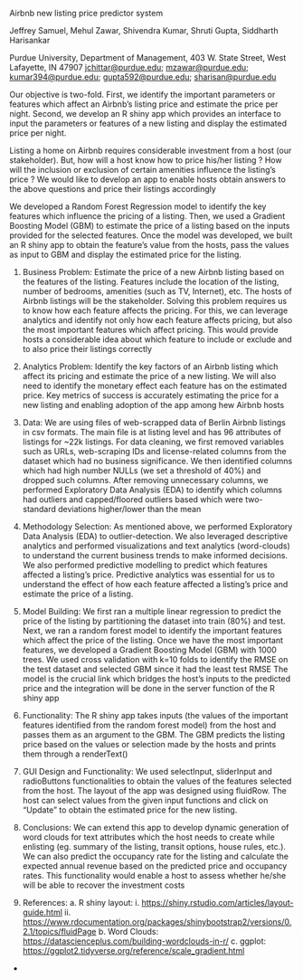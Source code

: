 Airbnb new listing price predictor system

Jeffrey Samuel, Mehul Zawar, Shivendra Kumar, Shruti Gupta, Siddharth Harisankar

Purdue University, Department of Management, 403 W. State Street, West Lafayette, IN 47907
jchittar@purdue.edu; mzawar@purdue.edu; kumar394@purdue.edu; gupta592@purdue.edu; sharisan@purdue.edu

Our objective is two-fold. First, we identify the important parameters or features which affect an Airbnb’s listing price and estimate the price per night. Second, we develop an R shiny app which provides an interface to input the parameters or features of a new listing and display the estimated price per night.  

Listing a home on Airbnb requires considerable investment from a host (our stakeholder). But, how will a host know how to price his/her listing ? How will the inclusion or exclusion of certain amenities influence the listing’s price ? We would like to develop an app to enable hosts obtain answers to the above questions and price their listings accordingly 

We developed a Random Forest Regression model to identify the key features which influence the pricing of a listing. Then, we used a Gradient Boosting Model (GBM) to estimate the price of a listing based on the inputs provided for the selected features. Once the model was developed, we built an R shiny app to obtain the feature’s value from the hosts, pass the values as input to GBM and display the estimated price for the listing.  

1.	Business Problem: 
Estimate the price of a new Airbnb listing based on the features of the listing. Features include the location of the listing, number of bedrooms, amenities (such as TV, Internet), etc. The hosts of Airbnb listings will be the stakeholder. 
Solving this problem requires us to know how each feature affects the pricing. For this, we can leverage analytics and identify not only how each feature affects pricing, but also the most important features which affect pricing. This would provide hosts a considerable idea about which feature to include or exclude and to also price their listings correctly

2.	Analytics Problem:
Identify the key factors of an Airbnb listing which affect its pricing and estimate the price of a new listing. We will also need to identify the monetary effect each feature has on the estimated price. Key metrics of success is accurately estimating the price for a new listing and enabling adoption of the app among hew Airbnb hosts 

3.	Data:
We are using files of web-scrapped data of Berlin Airbnb listings in csv formats. The main file is at listing level and has 96 attributes of listings for ~22k listings. For data cleaning, we first removed variables such as URLs, web-scraping IDs and license-related columns from the dataset which had no business significance. We then identified columns which had high number NULLs (we set a threshold of 40%) and dropped such columns. After removing unnecessary columns, we performed Exploratory Data Analysis (EDA) to identify which columns had outliers and capped/floored outliers based which were  two-standard deviations higher/lower than the mean 

4.	Methodology Selection:
As mentioned above, we performed Exploratory Data Analysis (EDA) to outlier-detection. We also leveraged descriptive analytics and performed visualizations and text analytics (word-clouds) to understand the current business trends to make informed decisions.
We also performed predictive modelling to predict which features affected a listing’s price. Predictive analytics was essential for us to understand the effect of how each feature affected a listing’s price and estimate the price of a listing. 

5.	Model Building:
We first ran a multiple linear regression to predict the price of the listing by partitioning the dataset into train (80%) and test. Next, we ran a random forest model to identify the important features which affect the price of the listing. Once we have the most important features, we developed a Gradient Boosting Model (GBM) with 1000 trees. We used cross validation with k=10 folds to identify the RMSE on the test dataset and selected GBM since it had the least test RMSE
The model is the crucial link which bridges the host’s inputs to the predicted price and the integration will be done in the server function of the R shiny app 
 
6.	Functionality:
The R shiny app takes inputs (the values of the important features identified from the random forest model) from the host and passes them as an argument to the GBM. The GBM predicts the listing price based on the values or selection made by the hosts and prints them through a renderText() 

7.	GUI Design and Functionality:
We used selectInput, sliderInput and radioButtons functionalities to obtain the values of the features selected from the host. The layout of the app was designed using fluidRow. The host can select values from the given input functions and click on “Update” to obtain the estimated price for the new listing. 

8.	Conclusions:
We can extend this app to develop dynamic generation of word clouds for text attributes which the host needs to create while enlisting (eg. summary of the listing, transit options, house rules, etc.). We can also predict the occupancy rate for the listing and calculate the expected annual revenue based on the predicted price and occupancy rates. This functionality would enable a host to assess whether he/she will be able to recover the investment costs  

9.	References:
a.	R shiny layout:
i.	https://shiny.rstudio.com/articles/layout-guide.html
ii.	https://www.rdocumentation.org/packages/shinybootstrap2/versions/0.2.1/topics/fluidPage
b.	Word Clouds:  https://datascienceplus.com/building-wordclouds-in-r/
c.	ggplot: https://ggplot2.tidyverse.org/reference/scale_gradient.html 
-

